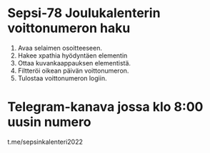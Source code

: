# Sepsi-78 Joulukalenterin voittonumeron haku

1. Avaa selaimen osoitteeseen.
2. Hakee xpathia hyödyntäen elementin
3. Ottaa kuvankaappauksen elementistä.
4. Filtteröi oikean päivän voittonumeron.
5. Tulostaa voittonumeron logiin.

# Telegram-kanava jossa klo 8:00 uusin numero
t.me/sepsinkalenteri2022
